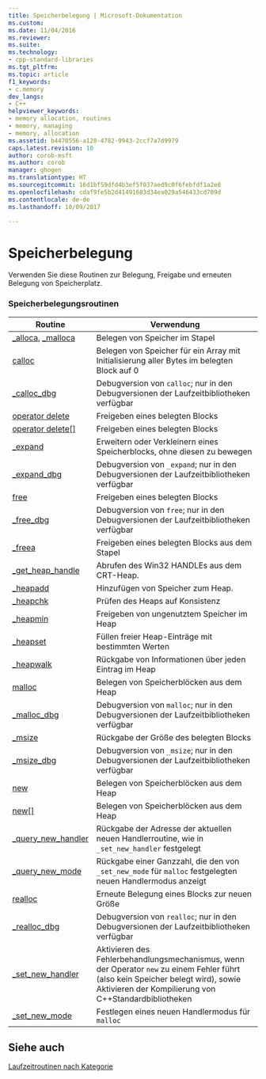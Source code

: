 ```yaml
---
title: Speicherbelegung | Microsoft-Dokumentation
ms.custom: 
ms.date: 11/04/2016
ms.reviewer: 
ms.suite: 
ms.technology:
- cpp-standard-libraries
ms.tgt_pltfrm: 
ms.topic: article
f1_keywords:
- c.memory
dev_langs:
- C++
helpviewer_keywords:
- memory allocation, routines
- memory, managing
- memory, allocation
ms.assetid: b4470556-a128-4782-9943-2ccf7a7d9979
caps.latest.revision: 10
author: corob-msft
ms.author: corob
manager: ghogen
ms.translationtype: HT
ms.sourcegitcommit: 16d1bf59dfd4b3ef5f037aed9c0f6febfdf1a2e8
ms.openlocfilehash: cdaf9fe5b2d41491683d34ea029a546433cd709d
ms.contentlocale: de-de
ms.lasthandoff: 10/09/2017

---
```

# <a name="memory-allocation"></a>Speicherbelegung
Verwenden Sie diese Routinen zur Belegung, Freigabe und erneuten Belegung von Speicherplatz.  
  
### <a name="memory-allocation-routines"></a>Speicherbelegungsroutinen  
  
|Routine|Verwendung|  
|-------------|---------|  
|[_alloca](../c-runtime-library/reference/alloca.md), [_malloca](../c-runtime-library/reference/malloca.md)|Belegen von Speicher im Stapel|  
|[calloc](../c-runtime-library/reference/calloc.md)|Belegen von Speicher für ein Array mit Initialisierung aller Bytes im belegten Block auf 0|  
|[_calloc_dbg](../c-runtime-library/reference/calloc-dbg.md)|Debugversion von `calloc`; nur in den Debugversionen der Laufzeitbibliotheken verfügbar|  
|[operator delete](../c-runtime-library/operator-delete-crt.md)|Freigeben eines belegten Blocks|  
|[operator delete&#91;&#93;](../c-runtime-library/delete-operator-crt.md)|Freigeben eines belegten Blocks|  
|[_expand](../c-runtime-library/reference/expand.md)|Erweitern oder Verkleinern eines Speicherblocks, ohne diesen zu bewegen|  
|[_expand_dbg](../c-runtime-library/reference/expand-dbg.md)|Debugversion von `_expand`; nur in den Debugversionen der Laufzeitbibliotheken verfügbar|  
|[free](../c-runtime-library/reference/free.md)|Freigeben eines belegten Blocks|  
|[_free_dbg](../c-runtime-library/reference/free-dbg.md)|Debugversion von `free`; nur in den Debugversionen der Laufzeitbibliotheken verfügbar|  
|[_freea](../c-runtime-library/reference/freea.md)|Freigeben eines belegten Blocks aus dem Stapel|  
|[_get_heap_handle](../c-runtime-library/reference/get-heap-handle.md)|Abrufen des Win32 HANDLEs aus dem CRT-Heap.|  
|[_heapadd](../c-runtime-library/heapadd.md)|Hinzufügen von Speicher zum Heap.|  
|[_heapchk](../c-runtime-library/reference/heapchk.md)|Prüfen des Heaps auf Konsistenz|  
|[_heapmin](../c-runtime-library/reference/heapmin.md)|Freigeben von ungenutztem Speicher im Heap|  
|[_heapset](../c-runtime-library/heapset.md)|Füllen freier Heap-Einträge mit bestimmten Werten|  
|[_heapwalk](../c-runtime-library/reference/heapwalk.md)|Rückgabe von Informationen über jeden Eintrag im Heap|  
|[malloc](../c-runtime-library/reference/malloc.md)|Belegen von Speicherblöcken aus dem Heap|  
|[_malloc_dbg](../c-runtime-library/reference/malloc-dbg.md)|Debugversion von `malloc`; nur in den Debugversionen der Laufzeitbibliotheken verfügbar|  
|[_msize](../c-runtime-library/reference/msize.md)|Rückgabe der Größe des belegten Blocks|  
|[_msize_dbg](../c-runtime-library/reference/msize-dbg.md)|Debugversion von `_msize`; nur in den Debugversionen der Laufzeitbibliotheken verfügbar|  
|[new](../c-runtime-library/operator-new-crt.md)|Belegen von Speicherblöcken aus dem Heap|  
|[new&#91;&#93;](../c-runtime-library/new-operator-crt.md)|Belegen von Speicherblöcken aus dem Heap|  
|[_query_new_handler](../c-runtime-library/reference/query-new-handler.md)|Rückgabe der Adresse der aktuellen neuen Handlerroutine, wie in `_set_new_handler` festgelegt|  
|[_query_new_mode](../c-runtime-library/reference/query-new-mode.md)|Rückgabe einer Ganzzahl, die den von `_set_new_mode` für `malloc` festgelegten neuen Handlermodus anzeigt|  
|[realloc](../c-runtime-library/reference/realloc.md)|Erneute Belegung eines Blocks zur neuen Größe|  
|[_realloc_dbg](../c-runtime-library/reference/realloc-dbg.md)|Debugversion von `realloc`; nur in den Debugversionen der Laufzeitbibliotheken verfügbar|  
|[_set_new_handler](../c-runtime-library/reference/set-new-handler.md)|Aktivieren des Fehlerbehandlungsmechanismus, wenn der Operator `new` zu einem Fehler führt (also kein Speicher belegt wird), sowie Aktivieren der Kompilierung von C++Standardbibliotheken|  
|[_set_new_mode](../c-runtime-library/reference/set-new-mode.md)|Festlegen eines neuen Handlermodus für `malloc`|  
  
## <a name="see-also"></a>Siehe auch  
 [Laufzeitroutinen nach Kategorie](../c-runtime-library/run-time-routines-by-category.md)

